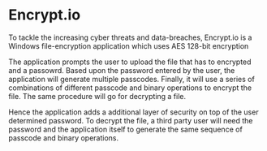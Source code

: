 # Encrypt.io
To tackle the increasing cyber threats and data-breaches, Encrypt.io is a Windows file-encryption application which uses AES 128-bit encryption

The application prompts the user to upload the file that has to encrypted and a passowrd.
Based upon the password entered by the user, the application will generate multiple passcodes.
Finally, it will use a series of combinations of different passcode and binary operations to encrypt the file.
The same procedure will go for decrypting a file.

Hence the application adds a additional layer of security on top of the user determined password.
To decrypt the file, a third party user will need the password and the application itself to generate the same sequence of passcode and binary operations.
